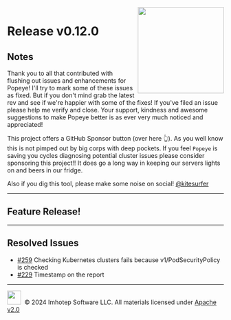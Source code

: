 <img src="https://raw.githubusercontent.com/derailed/popeye/master/assets/popeye_logo.png" align="right" width="200" height="auto"/>

# Release v0.12.0

## Notes

Thank you to all that contributed with flushing out issues and enhancements for Popeye! I'll try to mark some of these issues as fixed. But if you don't mind grab the latest rev and see if we're happier with some of the fixes! If you've filed an issue please help me verify and close. Your support, kindness and awesome suggestions to make Popeye better is as ever very much noticed and appreciated!

This project offers a GitHub Sponsor button (over here 👆). As you well know this is not pimped out by big corps with deep pockets. If you feel `Popeye` is saving you cycles diagnosing potential cluster issues please consider sponsoring this project!! It does go a long way in keeping our servers lights on and beers in our fridge.

Also if you dig this tool, please make some noise on social! [@kitesurfer](https://twitter.com/kitesurfer)

---

## Feature Release!

---

## Resolved Issues

* [#259](https://github.com/derailed/popeye/issues/259) Checking Kubernetes clusters fails because v1/PodSecurityPolicy is checked
* [#229](https://github.com/derailed/popeye/issues/229) Timestamp on the report

---

<img src="https://raw.githubusercontent.com/derailed/popeye/master/assets/imhotep_logo.png" width="32" height="auto"/>&nbsp; © 2024 Imhotep Software LLC. All materials licensed under [Apache v2.0](http://www.apache.org/licenses/LICENSE-2.0)
